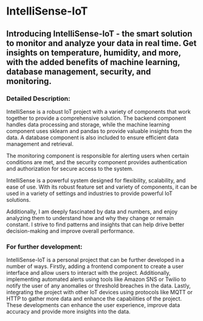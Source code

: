 # IntelliSense-IoT

## Introducing IntelliSense-IoT - the smart solution to monitor and analyze your data in real time. Get insights on temperature, humidity, and more, with the added benefits of machine learning, database management, security, and monitoring.

### Detailed Description:

IntelliSense is a robust IoT project with a variety of components that work together to provide a comprehensive solution. The backend component handles data processing and storage, while the machine learning component uses sklearn and pandas to provide valuable insights from the data. A database component is also included to ensure efficient data management and retrieval.

The monitoring component is responsible for alerting users when certain conditions are met, and the security component provides authentication and authorization for secure access to the system.

IntelliSense is a powerful system designed for flexibility, scalability, and ease of use. With its robust feature set and variety of components, it can be used in a variety of settings and industries to provide powerful IoT solutions.

Additionally, I am deeply fascinated by data and numbers, and enjoy analyzing them to understand how and why they change or remain constant. I strive to find patterns and insights that can help drive better decision-making and improve overall performance.

### For further development:
IntelliSense-IoT is a personal project that can be further developed in a number of ways. Firstly, adding a frontend component to create a user interface and allow users to interact with the project. Additionally, implementing automated alerts using tools like Amazon SNS or Twilio to notify the user of any anomalies or threshold breaches in the data. Lastly, integrating the project with other IoT devices using protocols like MQTT or HTTP to gather more data and enhance the capabilities of the project. These developments can enhance the user experience, improve data accuracy and provide more insights into the data.
